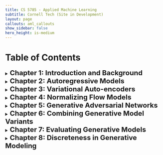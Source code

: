 ```yaml
---
title: CS 5785 - Applied Machine Learning
subtitle: Cornell Tech (Site in Development)
layout: page
callouts: aml_callouts
show_sidebar: false
hero_height: is-medium
---
```


# Table of Contents
<details>
  <summary><strong style="font-size:22px">Chapter 1: Introduction and Background </strong></summary>

<ul>
  <li><a href="https://kuleshov.github.io/cornell-deep-generative-models-course/assets/slides/lecture1_2019.pdf">Slide 1: Introduction</a> </li>
  <li>Tea</li>
  <li>Milk</li>
</ul>
</details>
<details>
  <summary><strong style="font-size:22px">Chapter 2: Autoregressive Models  </strong></summary>

<ul>
  <li><a href="https://kuleshov.github.io/cornell-deep-generative-models-course/assets/slides/lecture1_2019.pdf">Slide 1: Introduction</a> </li>
  <li>Tea</li>
  <li>Milk</li>
</ul>
</details>
<details>
  <summary><strong style="font-size:22px">Chapter 3: Variational Auto-encoders </strong></summary>

<ul>
  <li><a href="https://kuleshov.github.io/cornell-deep-generative-models-course/assets/slides/lecture1_2019.pdf">Slide 1: Introduction</a> </li>
  <li>Tea</li>
  <li>Milk</li>
</ul>
</details>
<details>
  <summary><strong style="font-size:22px">Chapter 4: Normalizing Flow Models </strong></summary>

<ul>
  <li><a href="https://kuleshov.github.io/cornell-deep-generative-models-course/assets/slides/lecture1_2019.pdf">Slide 1: Introduction</a> </li>
  <li>Tea</li>
  <li>Milk</li>
</ul>
</details>
<details>
  <summary><strong style="font-size:22px">Chapter 5: Generative Adversarial Networks </strong></summary>

<ul>
  <li><a href="https://kuleshov.github.io/cornell-deep-generative-models-course/assets/slides/lecture1_2019.pdf">Slide 1: Introduction</a> </li>
  <li>Tea</li>
  <li>Milk</li>
</ul>
</details>
<details>
  <summary><strong style="font-size:22px">Chapter 6: Combining Generative Model Variants </strong></summary>

<ul>
  <li><a href="https://kuleshov.github.io/cornell-deep-generative-models-course/assets/slides/lecture1_2019.pdf">Slide 1: Introduction</a> </li>
  <li>Tea</li>
  <li>Milk</li>
</ul>
</details>
<details>
  <summary><strong style="font-size:22px">Chapter 7: Evaluating Generative Models </strong></summary>

<ul>
  <li><a href="https://kuleshov.github.io/cornell-deep-generative-models-course/assets/slides/lecture1_2019.pdf">Slide 1: Introduction</a> </li>
  <li>Tea</li>
  <li>Milk</li>
</ul>
</details><details>
  <summary><strong style="font-size:22px">Chapter 8: Discreteness in Generative Modeling </strong></summary>

<ul>
  <li><a href="https://kuleshov.github.io/cornell-deep-generative-models-course/assets/slides/lecture1_2019.pdf">Slide 1: Introduction</a> </li>
  <li>Tea</li>
  <li>Milk</li>
</ul>
</details>
